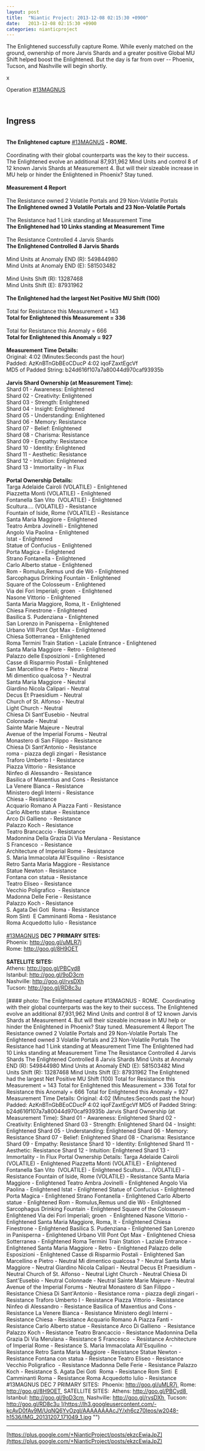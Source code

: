 ```yaml
---
layout: post
title:  "Niantic Project: 2013-12-08 02:15:30 +0900"
date:   2013-12-08 02:15:30 +0900
categories: nianticproject
---
```

The Enlightened successfully capture Rome. While evenly matched on the ground, ownership of more Jarvis Shards and a greater positive Global MU Shift helped boost the Enlightened. But the day is far from over -- Phoenix, Tucson, and Nashville will begin shortly.

x

Operation [#13MAGNUS](https://plus.google.com/s/%2313MAGNUS "")  <div class="shared"><br /><h2>Ingress</h2><br /><b>The Enlightened capture</b> <a rel="nofollow" class="ot-hashtag" href="https://plus.google.com/s/%2313MAGNUS">#13MAGNUS</a> <b>- ROME.</b> <br /><br />Coordinating with their global counterparts was the key to their success. The Enlightened evolve an additional 87,931,962 Mind Units and control 8 of 12 known Jarvis Shards at Measurement 4. But will their sizeable increase in MU help or hinder the Enlightened in Phoenix? Stay tuned.<br /><br /><b>Measurement 4 Report</b><br /><br />The Resistance owned 2 Volatile Portals and 29 Non-Volatile Portals<br /><b>The Enlightened owned 3 Volatile Portals and 23 Non-Volatile Portals</b><br /><br />The Resistance had 1 Link standing at Measurement Time<br /><b>The Enlightened had 10 Links standing at Measurement Time</b><br /><br />The Resistance Controlled 4 Jarvis Shards<br /><b>The Enlightened Controlled 8 Jarvis Shards</b><br /><br />Mind Units at Anomaly END (R): 549844980<br />Mind Units at Anomaly END (E): 581503482<br /><br />Mind Units Shift (R): 13287468<br />Mind Units Shift (E): 87931962<br /><br /><b>The Enlightened had the largest Net Positive MU Shift (100)</b><br /><br />Total for Resistance this Measurement = 143<br /><b>Total for Enlightened this Measurement = 336</b><br /><br />Total for Resistance this Anomaly = 666<br /><b>Total for Enlightened this Anomaly = 927</b><br /><br /><b>Measurement Time Details:</b><br />Original: 4:02 (Minutes:Seconds past the hour)<br />Padded: AzKnBTnGbBEoCDucP 4:02 iqoFZaxtEgcVf<br />MD5 of Padded String: b24d616f107a7a80044d970caf93935b<br /><br /><b>Jarvis Shard Ownership (at Measurement Time):</b><br />Shard 01 - Awareness: Enlightened<br />Shard 02 - Creativity: Enlightened<br />Shard 03 - Strength: Enlightened<br />Shard 04 - Insight: Enlightened<br />Shard 05 - Understanding: Enlightened<br />Shard 06 - Memory: Resistance<br />Shard 07 - Belief: Enlightened<br />Shard 08 - Charisma: Resistance<br />Shard 09 - Empathy: Resistance<br />Shard 10 - Identity: Enlightened<br />Shard 11 - Aesthetic: Resistance<br />Shard 12 - Intuition: Enlightened<br />Shard 13 - Immortality - In Flux<br /><br /><b>Portal Ownership Details:</b><br />Targa Adelaide Cairoli (VOLATILE) - Enlightened<br />Piazzetta Monti (VOLATILE) - Enlightened<br />Fontanella San Vito  (VOLATILE) - Enlightened<br />Scultura.... (VOLATILE) - Resistance<br />Fountain of Iside, Rome (VOLATILE) - Resistance<br />Santa Maria Maggiore - Enlightened<br />Teatro Ambra Jovinelli - Enlightened<br />Angolo Via Paolina - Enlightened<br />Istat - Enlightened<br />Statue of Confucius - Enlightened<br />Porta Magica - Enlightened<br />Strano Fontanella - Enlightened<br />Carlo Alberto statue - Enlightened<br />Rom - Romulus,Remus und die Wö - Enlightened<br />Sarcophagus Drinking Fountain - Enlightened<br />Square of the Colosseum - Enlightened<br />Via dei Fori Imperiali; groen  - Enlightened<br />Nasone Vittorio - Enlightened<br />Santa Maria Maggiore, Roma, It - Enlightened<br />Chiesa Finestrone - Enlightened<br />Basilica S. Pudenziana - Enlightened<br />San Lorenzo in Panisperna - Enlightened<br />Urbano VIII Pont Opt Max - Enlightened<br />Chiesa Sotterranea - Enlightened<br />Roma Termini Train Station - Laziale Entrance - Enlightened<br />Santa Maria Maggiore - Retro - Enlightened<br />Palazzo delle Esposizioni - Enlightened<br />Casse di Risparmio Postali - Enlightened<br />San Marcellino e Pietro - Neutral<br />Mi dimentico qualcosa ? - Neutral<br />Santa Maria Maggiore - Neutral<br />Giardino Nicola Calipari - Neutral<br />Decus Et Praesidium - Neutral<br />Church of St. Alfonso - Neutral<br />Light Church - Neutral<br />Chiesa Di Sant'Eusebio - Neutral<br />Colonnade - Neutral<br />Sainte Marie Majeure - Neutral<br />Avenue of the Imperial Forums - Neutral<br />Monastero di San Filippo - Resistance<br />Chiesa Di Sant'Antonio - Resistance<br />roma - piazza degli zingari - Resistance<br />Traforo Umberto I - Resistance<br />Piazza Vittorio - Resistance<br />Ninfeo di Alessandro - Resistance<br />Basilica of Maxentius and Cons - Resistance<br />La Venere Bianca - Resistance<br />Ministero degli Interni - Resistance<br />Chiesa - Resistance<br />Acquario Romano A Piazza Fanti - Resistance<br />Carlo Alberto statue - Resistance<br />Arco Di Gallieno  - Resistance<br />Palazzo Koch - Resistance<br />Teatro Brancaccio - Resistance<br />Madonnina Della Grazia Di Via Merulana - Resistance<br />S Francesco  - Resistance<br />Architecture of Imperial Rome - Resistance<br />S. Maria Immacolata All'Esquilino  - Resistance<br />Retro Santa Maria Maggiore - Resistance<br />Statue Newton - Resistance<br />Fontana con statua - Resistance<br />Teatro Eliseo - Resistance<br />Vecchio Poligrafico  - Resistance<br />Madonna Delle Ferie - Resistance<br />Palazzo Koch - Resistance<br />S. Agata Dei Goti  Roma - Resistance<br />Rom Sinti  E Camminanti Roma - Resistance<br />Roma Acquedotto Iulio - Resistance<br /><br /><a rel="nofollow" class="ot-hashtag" href="https://plus.google.com/s/%2313MAGNUS">#13MAGNUS</a> <b>DEC 7 PRIMARY SITES:</b> <br />Phoenix: <a href="http://goo.gl/uMLR7j" class="ot-anchor">http://goo.gl/uMLR7j</a> <br />Rome: <a href="http://goo.gl/8H9OET" class="ot-anchor">http://goo.gl/8H9OET</a> <br /><br /><b>SATELLITE SITES:</b> <br />Athens: <a href="http://goo.gl/PBCyd8" class="ot-anchor">http://goo.gl/PBCyd8</a> <br />Istanbul: <a href="http://goo.gl/9oD3cm" class="ot-anchor">http://goo.gl/9oD3cm</a> <br />Nashville: <a href="http://goo.gl/rvsDXh" class="ot-anchor">http://goo.gl/rvsDXh</a> <br />Tucson: <a href="http://goo.gl/RD8c3u" class="ot-anchor">http://goo.gl/RD8c3u</a> <br /><br /></div>
[#### photo: The Enlightened capture #13MAGNUS - ROME. 
Coordinating with their global counterparts was the key to their success. The Enlightened evolve an additional 87,931,962 Mind Units and control 8 of 12 known Jarvis Shards at Measurement 4. But will their sizeable increase in MU help or hinder the Enlightened in Phoenix? Stay tuned.
Measurement 4 Report
The Resistance owned 2 Volatile Portals and 29 Non-Volatile Portals
The Enlightened owned 3 Volatile Portals and 23 Non-Volatile Portals
The Resistance had 1 Link standing at Measurement Time
The Enlightened had 10 Links standing at Measurement Time
The Resistance Controlled 4 Jarvis Shards
The Enlightened Controlled 8 Jarvis Shards
Mind Units at Anomaly END (R): 549844980
Mind Units at Anomaly END (E): 581503482
Mind Units Shift (R): 13287468
Mind Units Shift (E): 87931962
The Enlightened had the largest Net Positive MU Shift (100)
Total for Resistance this Measurement = 143
Total for Enlightened this Measurement = 336
Total for Resistance this Anomaly = 666
Total for Enlightened this Anomaly = 927
Measurement Time Details:
Original: 4:02 (Minutes:Seconds past the hour)
Padded: AzKnBTnGbBEoCDucP 4:02 iqoFZaxtEgcVf
MD5 of Padded String: b24d616f107a7a80044d970caf93935b
Jarvis Shard Ownership (at Measurement Time):
Shard 01 - Awareness: Enlightened
Shard 02 - Creativity: Enlightened
Shard 03 - Strength: Enlightened
Shard 04 - Insight: Enlightened
Shard 05 - Understanding: Enlightened
Shard 06 - Memory: Resistance
Shard 07 - Belief: Enlightened
Shard 08 - Charisma: Resistance
Shard 09 - Empathy: Resistance
Shard 10 - Identity: Enlightened
Shard 11 - Aesthetic: Resistance
Shard 12 - Intuition: Enlightened
Shard 13 - Immortality - In Flux
Portal Ownership Details:
Targa Adelaide Cairoli (VOLATILE) - Enlightened
Piazzetta Monti (VOLATILE) - Enlightened
Fontanella San Vito  (VOLATILE) - Enlightened
Scultura.... (VOLATILE) - Resistance
Fountain of Iside, Rome (VOLATILE) - Resistance
Santa Maria Maggiore - Enlightened
Teatro Ambra Jovinelli - Enlightened
Angolo Via Paolina - Enlightened
Istat - Enlightened
Statue of Confucius - Enlightened
Porta Magica - Enlightened
Strano Fontanella - Enlightened
Carlo Alberto statue - Enlightened
Rom - Romulus,Remus und die Wö - Enlightened
Sarcophagus Drinking Fountain - Enlightened
Square of the Colosseum - Enlightened
Via dei Fori Imperiali; groen  - Enlightened
Nasone Vittorio - Enlightened
Santa Maria Maggiore, Roma, It - Enlightened
Chiesa Finestrone - Enlightened
Basilica S. Pudenziana - Enlightened
San Lorenzo in Panisperna - Enlightened
Urbano VIII Pont Opt Max - Enlightened
Chiesa Sotterranea - Enlightened
Roma Termini Train Station - Laziale Entrance - Enlightened
Santa Maria Maggiore - Retro - Enlightened
Palazzo delle Esposizioni - Enlightened
Casse di Risparmio Postali - Enlightened
San Marcellino e Pietro - Neutral
Mi dimentico qualcosa ? - Neutral
Santa Maria Maggiore - Neutral
Giardino Nicola Calipari - Neutral
Decus Et Praesidium - Neutral
Church of St. Alfonso - Neutral
Light Church - Neutral
Chiesa Di Sant'Eusebio - Neutral
Colonnade - Neutral
Sainte Marie Majeure - Neutral
Avenue of the Imperial Forums - Neutral
Monastero di San Filippo - Resistance
Chiesa Di Sant'Antonio - Resistance
roma - piazza degli zingari - Resistance
Traforo Umberto I - Resistance
Piazza Vittorio - Resistance
Ninfeo di Alessandro - Resistance
Basilica of Maxentius and Cons - Resistance
La Venere Bianca - Resistance
Ministero degli Interni - Resistance
Chiesa - Resistance
Acquario Romano A Piazza Fanti - Resistance
Carlo Alberto statue - Resistance
Arco Di Gallieno  - Resistance
Palazzo Koch - Resistance
Teatro Brancaccio - Resistance
Madonnina Della Grazia Di Via Merulana - Resistance
S Francesco  - Resistance
Architecture of Imperial Rome - Resistance
S. Maria Immacolata All'Esquilino  - Resistance
Retro Santa Maria Maggiore - Resistance
Statue Newton - Resistance
Fontana con statua - Resistance
Teatro Eliseo - Resistance
Vecchio Poligrafico  - Resistance
Madonna Delle Ferie - Resistance
Palazzo Koch - Resistance
S. Agata Dei Goti  Roma - Resistance
Rom Sinti  E Camminanti Roma - Resistance
Roma Acquedotto Iulio - Resistance
#13MAGNUS DEC 7 PRIMARY SITES: 
Phoenix: http://goo.gl/uMLR7j 
Rome: http://goo.gl/8H9OET 
SATELLITE SITES: 
Athens: http://goo.gl/PBCyd8 
Istanbul: http://goo.gl/9oD3cm 
Nashville: http://goo.gl/rvsDXh 
Tucson: http://goo.gl/RD8c3u ](https://lh3.googleusercontent.com/-kcAvD0fAv9M/UqNQ6YvOzgI/AAAAAAAAcJY/xh6cz70Ieos/w2048-h1536/IMG_20131207_171049_1.jpg "")
- - -
[https://plus.google.com/+NianticProject/posts/ekzcEwiaJpZ](https://plus.google.com/+NianticProject/posts/ekzcEwiaJpZ)
